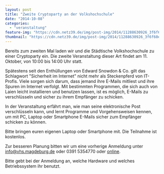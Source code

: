 ```yaml
---
layout: post
title: "Zweite Cryptoparty an der Volkshochschule"
date: "2014-10-08"
categories: 
  - "veranstaltung"
feature-img: "https://cdn.netz39.de/img/post-img/2014/11288630926_3f6f60e772_o1-1440x486.jpg"
thumbnail: "https://cdn.netz39.de/img/post-img/2014/11288630926_3f6f60e772_o1-1440x486.jpg"
---
```


Bereits zum zweiten Mal laden wir und die Städtische Volkshochschule zu einer Cryptoparty ein. Die zweite Veranstaltung dieser Art findet am 11. Oktober, von 10:00 bis 14:00 Uhr statt.

Spätestens seit den Enthüllungen von Edward Snowdon & Co. gilt das Schlagwort "Sicherheit im Internet" nicht mehr als Steckenpferd von IT-Profis. Viele sorgen sich darum, dass jemand ihre E-Mails mitliest und ihre Spuren im Internet verfolgt. Mit bestimmten Programmen, die sich auch von Laien leicht installieren und benutzen lassen, ist es möglich, E-Mails zu verschlüsseln und sicher zu ihrem Empfänger zu schicken.

In der Veranstaltung erfährt man, wie man seine elektronische Post verschlüsseln kann, und lernt Programme und Vorgehensweisen kennen, um mit PC, Laptop oder Smartphone E-Mails sicher zum Empfänger schicken zu können.

Bitte bringen euren eigenen Laptop oder Smartphone mit. Die Teilnahme ist kostenlos.

Zur besseren Planung bitten wir um eine vorherige Anmeldung unter info@vhs.magdeburg.de oder 0391 5354770 oder [online](http://www.vhs.magdeburg.de/index.php?id=39&kathaupt=11&knr=U555920&kursname=Cryptoparty+E-Mails+und+Dateien+im+Internet+schuetzen).

Bitte gebt bei der Anmeldung an, welche Hardware und welches Betriebssystem ihr benutzt.
